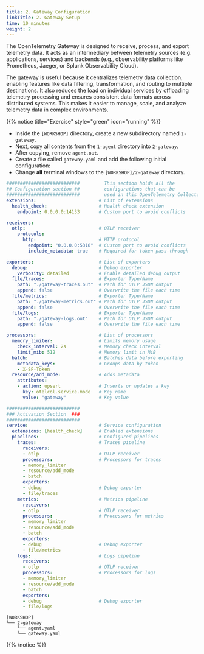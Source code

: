 ```yaml
---
title: 2. Gateway Configuration
linkTitle: 2. Gateway Setup
time: 10 minutes
weight: 2
---
```


The OpenTelemetry Gateway is designed to receive, process, and export telemetry data. It acts as an intermediary between telemetry sources (e.g. applications, services) and backends (e.g., observability platforms like Prometheus, Jaeger, or Splunk Observability Cloud).

The gateway is useful because it centralizes telemetry data collection, enabling features like data filtering, transformation, and routing to multiple destinations. It also reduces the load on individual services by offloading telemetry processing and ensures consistent data formats across distributed systems. This makes it easier to manage, scale, and analyze telemetry data in complex environments.

{{% notice title="Exercise" style="green" icon="running" %}}

- Inside the `[WORKSHOP]` directory, create a new subdirectory named `2-gateway`.
- Next, copy all contents from the `1-agent` directory into `2-gateway`.
- After copying, remove `agent.out`.
- Create a file called `gateway.yaml` and add the following initial configuration:
- Change **all** terminal windows to the `[WORKSHOP]/2-gateway` directory.

```yaml { title="gateway.yaml" }
###########################         This section holds all the
## Configuration section ##         configurations that can be 
###########################         used in this OpenTelemetry Collector
extensions:                       # List of extensions
  health_check:                   # Health check extension
    endpoint: 0.0.0.0:14133       # Custom port to avoid conflicts

receivers:
  otlp:                           # OTLP receiver
    protocols:
      http:                       # HTTP protocol
        endpoint: "0.0.0.0:5318"  # Custom port to avoid conflicts
        include_metadata: true    # Required for token pass-through

exporters:                        # List of exporters
  debug:                          # Debug exporter
    verbosity: detailed           # Enable detailed debug output
  file/traces:                    # Exporter Type/Name
    path: "./gateway-traces.out"  # Path for OTLP JSON output
    append: false                 # Overwrite the file each time
  file/metrics:                   # Exporter Type/Name
    path: "./gateway-metrics.out" # Path for OTLP JSON output
    append: false                 # Overwrite the file each time
  file/logs:                      # Exporter Type/Name
    path: "./gateway-logs.out"    # Path for OTLP JSON output
    append: false                 # Overwrite the file each time

processors:                       # List of processors
  memory_limiter:                 # Limits memory usage
    check_interval: 2s            # Memory check interval
    limit_mib: 512                # Memory limit in MiB
  batch:                          # Batches data before exporting
    metadata_keys:                # Groups data by token
    - X-SF-Token
  resource/add_mode:              # Adds metadata
    attributes:
    - action: upsert              # Inserts or updates a key
      key: otelcol.service.mode   # Key name
      value: "gateway"            # Key value

###########################
### Activation Section  ###
###########################
service:                          # Service configuration
  extensions: [health_check]      # Enabled extensions
  pipelines:                      # Configured pipelines
    traces:                       # Traces pipeline
      receivers:
      - otlp                      # OTLP receiver
      processors:                 # Processors for traces
      - memory_limiter
      - resource/add_mode
      - batch
      exporters:
      - debug                     # Debug exporter
      - file/traces
    metrics:                      # Metrics pipeline
      receivers:
      - otlp                      # OTLP receiver
      processors:                 # Processors for metrics
      - memory_limiter
      - resource/add_mode
      - batch
      exporters:
      - debug                     # Debug exporter
      - file/metrics
    logs:                         # Logs pipeline
      receivers:
      - otlp                      # OTLP receiver
      processors:                 # Processors for logs
      - memory_limiter
      - resource/add_mode
      - batch
      exporters:
      - debug                     # Debug exporter
      - file/logs
```

```text { title="Updated Directory Structure" }
[WORKSHOP]
└── 2-gateway
    └── agent.yaml
    └── gateway.yaml
```

{{% /notice %}}
